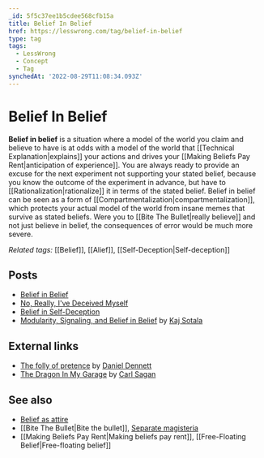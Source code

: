 ```yaml
---
_id: 5f5c37ee1b5cdee568cfb15a
title: Belief In Belief
href: https://lesswrong.com/tag/belief-in-belief
type: tag
tags:
  - LessWrong
  - Concept
  - Tag
synchedAt: '2022-08-29T11:08:34.093Z'
---
```

# Belief In Belief

**Belief in belief** is a situation where a model of the world you claim and believe to have is at odds with a model of the world that [[Technical Explanation|explains]] your actions and drives your [[Making Beliefs Pay Rent|anticipation of experience]]. You are always ready to provide an excuse for the next experiment not supporting your stated belief, because you know the outcome of the experiment in advance, but have to [[Rationalization|rationalize]] it in terms of the stated belief. Belief in belief can be seen as a form of [[Compartmentalization|compartmentalization]], which protects your actual model of the world from insane memes that survive as stated beliefs. Were you to [[Bite The Bullet|really believe]] and not just believe in belief, the consequences of error would be much more severe.

*Related tags:* [[Belief]], [[Alief]], [[Self-Deception|Self-deception]]

## Posts

*   [Belief in Belief](http://lesswrong.com/lw/i4/belief_in_belief/)
*   [No, Really, I've Deceived Myself](http://lesswrong.com/lw/r/no_really_ive_deceived_myself/)
*   [Belief in Self-Deception](http://lesswrong.com/lw/s/belief_in_selfdeception/)
*   [Modularity, Signaling, and Belief in Belief](http://lesswrong.com/lw/8ev/modularity_signaling_and_belief_in_belief/) by [Kaj Sotala](https://wiki.lesswrong.com/wiki/Kaj_Sotala)

## External links

*   [The folly of pretence](http://www.guardian.co.uk/commentisfree/belief/2009/jul/16/daniel-dennett-belief-atheism) by [Daniel Dennett](https://en.wikipedia.org/wiki/Daniel_Dennett)
*   [The Dragon In My Garage](http://www.godlessgeeks.com/LINKS/Dragon.htm) by [Carl Sagan](https://en.wikipedia.org/wiki/Carl_Sagan)

## See also

*   [Belief as attire](https://wiki.lesswrong.com/wiki/Belief_as_attire)
*   [[Bite The Bullet|Bite the bullet]], [Separate magisteria](https://wiki.lesswrong.com/wiki/Separate_magisteria)
*   [[Making Beliefs Pay Rent|Making beliefs pay rent]], [[Free-Floating Belief|Free-floating belief]]